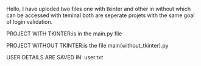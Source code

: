 Hello,
  I have uploded two files one with tkinter and other in without which can be accessed with teminal both are seperate projets with the same goal of login validation.
  
PROJECT WITH TKINTER:is in the main.py file
 
PROJECT WITHOUT TKINTER:is the file main(without_tkinter).py

USER DETAILS ARE SAVED IN: user.txt
